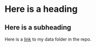 # Here is a heading

## Here is a subheading

Here is a [link](../data/) to my data folder in the repo.
